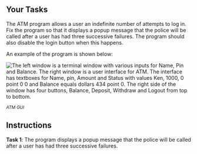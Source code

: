 <!-- manual -->

## Your Tasks

The ATM program allows a user an indefinite number of attempts to log in. Fix the program so that it displays a popup message that the police will be called after a user has had three successive failures. The program should also disable the login button when this happens.

An example of the program is shown below:

![The left window is a terminal window with various inputs for Name, Pin and Balance. The right window is a user interface for ATM. The interface has textboxes for Name, pin, Amount and Status with values Ken, 1000, 0 point 0 0 and Balance equals dollars 434 point 0. The right side of the window has four buttons, Balance, Deposit, Withdraw and Logout from top to bottom.](https://cdn.filestackcontent.com/wEFr8hWARTOKacmFmTTS)

<sup>_ATM GUI_</sup>

## Instructions

**Task 1**: The program displays a popup message that the police will be called after a user has had three successive failures.